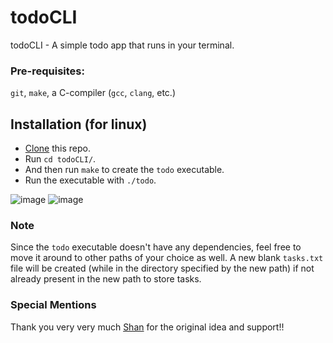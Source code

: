 # todoCLI
todoCLI - A simple todo app that runs in your terminal.

### Pre-requisites:
`git`, `make`, a C-compiler (`gcc`, `clang`, etc.)

## Installation (for linux)
  - [Clone](https://git-scm.com/docs/git-clone) this repo.
  - Run `cd todoCLI/`.
  - And then run `make` to create the `todo` executable.
  - Run the executable with `./todo`.

  ![image](https://user-images.githubusercontent.com/76509148/140901078-eebf8c9a-c4ef-4faf-8197-a287ff466d67.png)
  ![image](https://user-images.githubusercontent.com/76509148/140066085-7b7e597f-ea85-4806-b958-4b5605774585.png)

### Note
Since the `todo` executable doesn't have any dependencies, feel free to move it around to other paths of your choice as well. A new blank `tasks.txt` file will be created (while in the directory specified by the new path) if not already present in the new path to store tasks.

### Special Mentions
Thank you very very much [Shan](https://github.com/xyzshantaram) for the original idea and support!!

